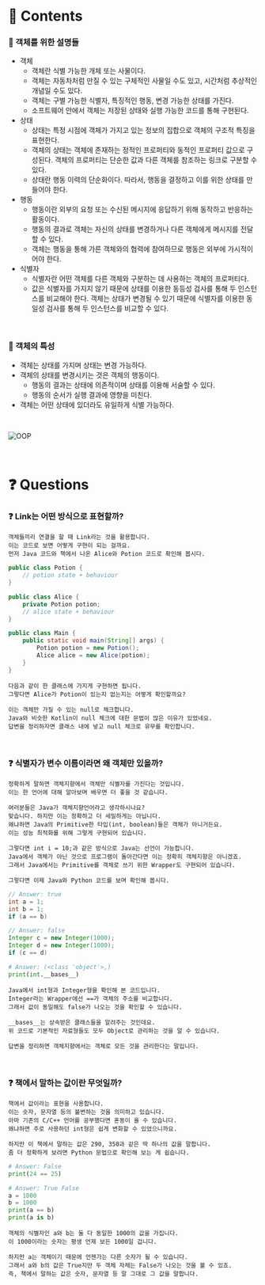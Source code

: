 # 📌 Contents

### 📌 객체를 위한 설명들

- 객체
    - 객체란 식별 가능한 개체 또는 사물이다.
    - 객체는 자동차처럼 만질 수 있는 구체적인 사물일 수도 있고, 시간처럼 추상적인 개념일 수도 있다.
    - 객체는 구별 가능한 식별자, 특징적인 행동, 변경 가능한 상태를 가진다.
    - 소프트웨어 안에서 객체는 저장된 상태와 실행 가능한 코드를 통해 구현된다.
- 상태
    - 상태는 특정 시점에 객체가 가지고 있는 정보의 집합으로 객체의 구조적 특징을 표현한다.
    - 객체의 상태는 객체에 존재하는 정적인 프로퍼티와 동적인 프로퍼티 값으로 구성된다. 객체의 프로퍼티는 단순한 값과 다른 객체를 참조하는 링크로 구분할 수 있다.
    - 상태란 행동 이력의 단순화이다. 따라서, 행동을 결정하고 이를 위한 상태를 만들어야 한다.
- 행동
    - 행동이란 외부의 요청 또는 수신된 메시지에 응답하기 위해 동작하고 반응하는 활동이다.
    - 행동의 결과로 객체는 자신의 상태를 변경하거나 다른 객체에게 메시지를 전달할 수 있다.
    - 객체는 행동을 통해 가른 객체와의 협력에 참여하므로 행동은 외부에 가시적이어야 한다.
- 식별자
    - 식별자란 어떤 객체를 다른 객체와 구분하는 데 사용하는 객체의 프로퍼티다.
    - 값은 식별자를 가지지 않기 때문에 상태를 이용한 동등성 검사를 통해 두 인스턴스를 비교해야 한다. 객체는 상태가 변경될 수 있기 때문에 식별자를 이용한 동일성 검사를 통해 두 인스턴스를 비교할 수 있다.

<br/>

### 📌 객체의 특성

- 객체는 상태를 가지며 상태는 변경 가능하다.
- 객체의 상태를 변경시키는 것은 객체의 행동이다.
    - 행동의 결과는 상태에 의존적이며 상태를 이용해 서술할 수 있다.
    - 행동의 순서가 실행 결과에 영향을 미친다.
- 객체는 어떤 상태에 있더라도 유일하게 식별 가능하다.

<br/>

![OOP](https://github.com/BOOK-SCAN/object-oriented-facts-and-misunderstandings/assets/68336833/53bdb34e-5b48-41dc-9e3c-3c5ade39e7b7)

<br/>

# ❓ Questions

### ❓ Link는 어떤 방식으로 표현할까?

```
객체들끼리 연결을 할 때 Link라는 것을 활용합니다.
이는 코드로 보면 어떻게 구현이 되는 걸까요.
먼저 Java 코드와 책에서 나온 Alice와 Potion 코드로 확인해 봅시다.
```

```java
public class Potion {
	// potion state + behaviour
}

public class Alice {
	private Potion potion;
	// alice state + behaviour 
}

public class Main {
    public static void main(String[] args) {
        Potion potion = new Potion();
        Alice alice = new Alice(potion);
    }
}
```

```
다음과 같이 한 클래스에 가지게 구현하면 됩니다.
그렇다면 Alice가 Potion이 있는지 없는지는 어떻게 확인할까요?

이는 객체만 가질 수 있는 null로 체크합니다.
Java와 비슷한 Kotlin이 null 체크에 대한 문법이 많은 이유가 있었네요.
답변을 정리하자면 클래스 내에 넣고 null 체크로 유무를 확인합니다.
```

<br/>

### ❓ 식별자가 변수 이름이라면 왜 객체만 있을까?

```
정확하게 말하면 객체지향에서 객체만 식별자를 가진다는 것입니다.
이는 한 언어에 대해 알아보며 배우면 더 좋을 것 같습니다.

여러분들은 Java가 객체지향언어라고 생각하시나요?
맞습니다. 하지만 이는 정확하고 더 세밀하게는 아닙니다.
왜냐하면 Java의 Primitive한 타입(int, boolean)들은 객체가 아니거든요.
이는 성능 최적화를 위해 그렇게 구현되어 있습니다.

그렇다면 int i = 10;과 같은 방식으로 Java는 선언이 가능합니다.
Java에서 객체가 아닌 것으로 프로그램이 돌아간다면 이는 정확히 객체지향은 아니겠죠.
그래서 Java에서는 Primitive를 객체로 쓰기 위한 Wrapper도 구현되어 있습니다.

그렇다면 이제 Java와 Python 코드를 보며 확인해 봅시다.
```

```java
// Answer: true
int a = 1;
int b = 1;
if (a == b)

// Answer: false
Integer c = new Integer(1000);
Integer d = new Integer(1000);
if (c == d)
```

```python
# Answer: (<class 'object'>,)
print(int.__bases__)
```

```
Java에서 int형과 Integer형을 확인해 본 코드입니다.
Integer라는 Wrapper에선 ==가 객체의 주소를 비교합니다.
그래서 값이 동일해도 false가 나오는 것을 확인할 수 있습니다.

__bases__는 상속받은 클래스들을 알려주는 것인데요.
위 코드로 기본적인 자료형들도 모두 Object로 관리하는 것을 알 수 있습니다.

답변을 정리하면 객체지향에서는 객체로 모든 것을 관리한다는 말입니다.
```

<br/>

### ❓ 책에서 말하는 값이란 무엇일까?

```
책에서 값이라는 표현을 사용합니다.
이는 숫자, 문자열 등의 불변하는 것을 의미하고 있습니다.
아마 기존의 C/C++ 언어를 공부했다면 혼동이 올 수 있습니다.
왜냐하면 주로 사용하던 int형은 쉽게 변화할 수 있었으니까요.

하지만 이 책에서 말하는 값은 290, 350과 같은 딱 하나의 값을 말합니다.
좀 더 정확하게 보려면 Python 문법으로 확인해 보는 게 쉽습니다. 
```

```python
# Answer: False
print(24 == 25)

# Answer: True False
a = 1000
b = 1000
print(a == b)
print(a is b)
```

```
객체의 식별자인 a와 b는 둘 다 동일한 1000의 값을 가집니다.
이 1000이라는 숫자는 평생 언제 보든 1000일 겁니다.

하지만 a는 객체이기 때문에 언젠가는 다른 숫자가 될 수 있습니다.
그래서 a와 b의 값은 True지만 두 객체 자체는 False가 나오는 것을 볼 수 있죠.
즉, 책에서 말하는 값은 숫자, 문자열 등 말 그대로 그 값을 말합니다.
```

<br/>
